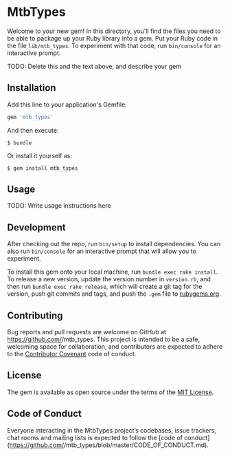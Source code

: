 # MtbTypes

Welcome to your new gem! In this directory, you'll find the files you need to be able to package up your Ruby library into a gem. Put your Ruby code in the file `lib/mtb_types`. To experiment with that code, run `bin/console` for an interactive prompt.

TODO: Delete this and the text above, and describe your gem

## Installation

Add this line to your application's Gemfile:

```ruby
gem 'mtb_types'
```

And then execute:

    $ bundle

Or install it yourself as:

    $ gem install mtb_types

## Usage

TODO: Write usage instructions here

## Development

After checking out the repo, run `bin/setup` to install dependencies. You can also run `bin/console` for an interactive prompt that will allow you to experiment.

To install this gem onto your local machine, run `bundle exec rake install`. To release a new version, update the version number in `version.rb`, and then run `bundle exec rake release`, which will create a git tag for the version, push git commits and tags, and push the `.gem` file to [rubygems.org](https://rubygems.org).

## Contributing

Bug reports and pull requests are welcome on GitHub at https://github.com/<github username>/mtb_types. This project is intended to be a safe, welcoming space for collaboration, and contributors are expected to adhere to the [Contributor Covenant](http://contributor-covenant.org) code of conduct.

## License

The gem is available as open source under the terms of the [MIT License](https://opensource.org/licenses/MIT).

## Code of Conduct

Everyone interacting in the MtbTypes project’s codebases, issue trackers, chat rooms and mailing lists is expected to follow the [code of conduct](https://github.com/<github username>/mtb_types/blob/master/CODE_OF_CONDUCT.md).

